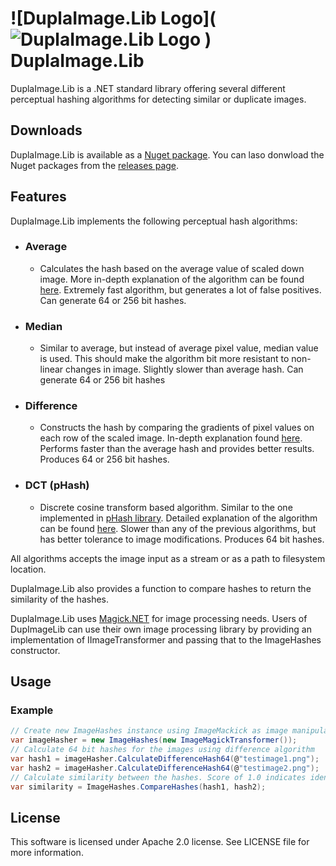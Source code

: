 # ![DuplaImage.Lib Logo](![DuplaImage.Lib Logo](https://api.nuget.org/v3-flatcontainer/duplaimage.lib/1.2.0/icon) ) DuplaImage.Lib
DuplaImage.Lib is a .NET standard library offering several different perceptual hashing algorithms for detecting similar or duplicate images.

## Downloads

DuplaImage.Lib is available as a [Nuget package](https://www.nuget.org/packages/DuplaImage.Lib). 
You can laso donwload the Nuget packages from the [releases page](https://github.com/MrSquirrely/DuplaImage.Lib/releases).

## Features

DuplaImage.Lib implements the following perceptual hash algorithms:

- ### Average
  - Calculates the hash based on the average value of scaled down image. More in-depth explanation of the algorithm can be found [here](http://www.hackerfactor.com/blog/index.php?/archives/432-Looks-Like-It.html). Extremely fast algorithm, but generates a lot of false positives. Can generate 64 or 256 bit hashes.
- ### Median
  - Similar to average, but instead of average pixel value, median value is used. This should make the algorithm bit more resistant to non-linear changes in image. Slightly slower than average hash. Can generate 64 or 256 bit hashes
- ### Difference
  - Constructs the hash by comparing the gradients of pixel values on each row of the scaled image. In-depth explanation found [here](http://www.hackerfactor.com/blog/index.php?/archives/529-Kind-of-Like-That.html). Performs faster than the average hash and provides better results. Produces 64 or 256 bit hashes.
- ### DCT (pHash)
  - Discrete cosine transform based algorithm. Similar to the one implemented in [pHash library](http://www.phash.org/). Detailed explanation of the algorithm can be found [here](http://www.hackerfactor.com/blog/index.php?/archives/432-Looks-Like-It.html). Slower than any of the previous algorithms, but has better tolerance to image modifications. Produces 64 bit hashes.

All algorithms accepts the image input as a stream or as a path to filesystem location.

DuplaImage.Lib also provides a function to compare hashes to return the similarity of the hashes.

DuplaImage.Lib uses [Magick.NET](https://github.com/dlemstra/Magick.NET) for image processing needs. Users of DupImageLib can use their own image processing library by providing an implementation of IImageTransformer and passing that to the ImageHashes constructor.

## Usage

### Example

```csharp
// Create new ImageHashes instance using ImageMackick as image manipulation library
var imageHasher = new ImageHashes(new ImageMagickTransformer());
// Calculate 64 bit hashes for the images using difference algorithm
var hash1 = imageHasher.CalculateDifferenceHash64(@"testimage1.png");
var hash2 = imageHasher.CalculateDifferenceHash64(@"testimage2.png");
// Calculate similarity between the hashes. Score of 1.0 indicates identical images.
var similarity = ImageHashes.CompareHashes(hash1, hash2);
```

## License

This software is licensed under Apache 2.0 license. See LICENSE file for more information.